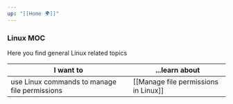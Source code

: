 ```yaml
---
up: "[[Home 🌍]]"
---
```

### Linux MOC
Here you find general Linux related topics

| I want to                                     | ...learn about                       |
| --------------------------------------------- | ------------------------------------ |
| use Linux commands to manage file permissions | [[Manage file permissions in Linux]] |





